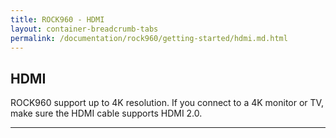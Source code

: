 ```yaml
---
title: ROCK960 - HDMI 
layout: container-breadcrumb-tabs
permalink: /documentation/rock960/getting-started/hdmi.md.html
---
```

## HDMI

ROCK960 support up to 4K resolution. If you connect to a 4K monitor or TV, make sure the HDMI cable supports HDMI 2.0.

*** 

